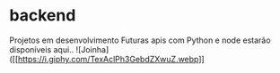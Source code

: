 # backend
Projetos em desenvolvimento
Futuras apis com Python e node estarão disponíveis aqui..
![Joinha]([[https://i.giphy.com/TexAclPh3GebdZXwuZ.webp]]
